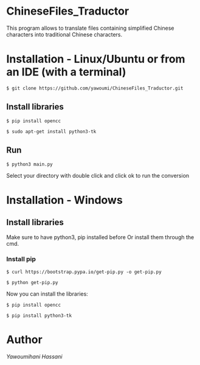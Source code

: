 # ChineseFiles_Traductor

This program allows to translate files containing simplified Chinese characters into traditional Chinese characters.

# Installation - Linux/Ubuntu or from an IDE (with a terminal) 
```
$ git clone https://github.com/yawoumi/ChineseFiles_Traductor.git
```

## Install libraries
```
$ pip install opencc
```
```
$ sudo apt-get install python3-tk
```

## Run
```
$ python3 main.py
```
Select your directory with double click and click ok to run the conversion

# Installation - Windows

## Install libraries

Make sure to have python3, pip installed before Or install them through the cmd.
### Install pip
```
$ curl https://bootstrap.pypa.io/get-pip.py -o get-pip.py

$ python get-pip.py

```

Now you can install the libraries:
```
$ pip install opencc

$ pip install python3-tk

```

# Author
*Yawoumihani Hassani*



